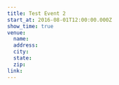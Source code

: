 ```yaml
---
title: Test Event 2
start_at: 2016-08-01T12:00:00.000Z
show_time: true
venue:
  name:
  address:
  city:
  state:
  zip:
link:
---
```

